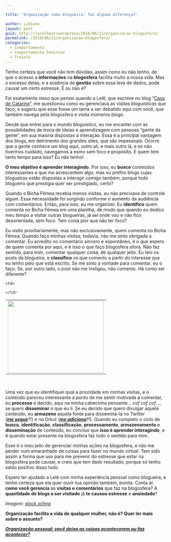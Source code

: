 ```yaml
---

title: 'Organização como blogueira: faz alguma diferença?'

author: Lidiane
layout: post
guid: http://localhost/wordpress/2010/06/11/organizacao-blogosfera/
permalink: /2010/06/11/organizacao-blogosfera/
categories:
  - Comportamento
  - Comportamento Feminino
  - Trololó
---
```

Tenho certeza que você não tem dúvidas, assim como eu não tenho, de que o acesso a **informações** na **blogosfera** facilita muito a nossa vida. Mas o excesso delas, e a ausência de **gestão** sobre essa leva de dados, pode causar um certo estresse. É ou não é?

Foi exatamente nisso que pensei quando a Lelê, que escreve no blog “<a href="http://blog.casadecatarina.com.br/" target="_blank">Casa de Catarina</a>”, me questionou como eu gerenciava as visitas _bloguísticas_ que faço, e sugeriu que esse fosse um tema a ser debatido aqui com você, que também navega pela blogosfera e visita inúmeros blogs.

<!--more-->

Desde que entrei para o mundo _bloguístico,_ eu me encantei com as possibilidades de troca de ideias e aprendizagem com pessoas “gente da gente”, em sua maioria dispostas a interação. Essa é a principal vantagem dos blogs, em detrimento dos grandes sites, que são impessoais. Ocorre que a gente conhece um blog aqui, outro ali, e mais outro lá, e se não tivermos cuidado, navegamos a esmo sem foco e propósito. E quem tem tanto tempo para isso? Eu não tenho!

**O meu objetivo é aprender interagindo.** Por isso, eu **busco** conteúdos interessantes e que me acrescentem algo, mas eu prefiro blogs cujas blogueiras estão dispostas a interagir comigo também, porque todo blogueiro que prestigia quer ser prestigiado, certo?

Quando o Bicha Fêmea recebia menos visitas, eu não precisava de controle algum. Essa necessidade foi surgindo conforme o aumento da audiência com comentários. Então, para isso, eu me organizei. Eu **identifico** quem comenta no Bicha Fêmea em uma planilha, de modo que quando eu dedico meu tempo a visitar outras blogueiras, já sei onde vou e não fico desorientada, sem foco. Tem coisa pior que não ter foco?

Eu visito prioritariamente, mas não exclusivamente, quem comenta no Bicha Fêmea. Quando faço minhas visitas, todavia, não me sinto obrigada a comentar. Eu acredito no comentário sincero e espontâneo, é o que espero de quem comenta por aqui, e é isso o que faço blogosfera afora. Não faz sentido, para mim, comentar qualquer coisa, de qualquer jeito. Eu leio os posts da blogueira, e **classifico** os que comento a partir do interesse que eu tenho pelo que está escrito. Se me sinto á vontade para comentar, eu o faço. Se, por outro lado, o post não me instigou, não comento. Há como ser diferente?

<table align="center">
  <tr>
    <td>
      <a href="http://www.trololodemulher.com.br/blog/wp-content/uploads/2010/06/mulher-no-computador.jpg"><img class="alignnone size-medium wp-image-4710" title="mulher no computador" src="http://www.trololodemulher.com.br/blog/wp-content/uploads/2010/06/mulher-no-computador-300x224.jpg" alt="" width="300" height="224" /></a>
    </td>
    
    <td>
       
    </td>
  </tr>
</table>

 

Uma vez que eu identifiquei qual a prioridade em minhas visitas, e o conteúdo pareceu interessante a ponto de me sentir motivada a comentar, eu **processo** e decido, aqui na minha cabecinha pensante… _cof cof cof_…, se quero **disseminar** o que eu li. Se eu decido que quero divulgar aquele conteúdo, eu **armazeno** aquela fonte para disseminá-la no Twitter (**_<a href="http://twitter.com/bichafemea" target="_blank">me segue</a>_**?!) e no Orkut (**_<a href="http://www.orkut.com.br/Main#Profile?uid=5161612886294499900" target="_blank">me adiciona</a>_**?!). Quando eu completo o ciclo de **busca**, **identificação**, **classificação**, **processamento**, **armazenamento** e **disseminação** de conteúdo, eu concluo que **isso é aprender interagindo**, e é quando estar presente na blogosfera faz todo o sentido para mim.

Esse é o meu jeito de gerenciar minhas ações na blogosfera, e não me perder num emaranhado de coisas para fazer no mundo virtual. Tem sido assim a forma que uso para me prevenir do estresse que estar na blogosfera pode causar, e creio que tem dado resultado, porque só tenho saldo positivo disso tudo.

Espero ter ajudado a Lelê com minha experiência pessoal como blogueira, e tenho certeza que ela quer ouvir tua opinião também, bonita. Conta aí: **como você gerencia** as **visitas e comentários** que faz na blogosfera? A **quantidade de blogs a ser visitado** já **te causou estresse** e **ansiedade**?

_Imagem:_ <a href="http://www.sxc.hu/" target="_blank"><em>stock.xchng</em></a>

**Organização facilita a vida de qualquer mulher, não é? Quer ler mais sobre o assunto?**

**[_Organização pessoal: você deixa as coisas acontecerem ou faz acontecer?_](http://www.trololodemulher.com.br/2010/04/30/organizacao-pessoal/)**